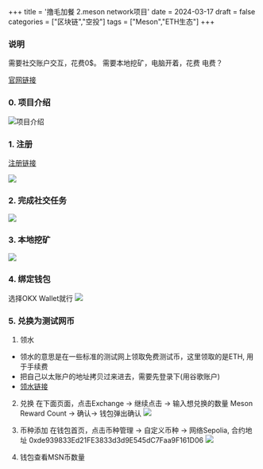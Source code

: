 +++
title = '撸毛加餐 2.meson network项目'
date = 2024-03-17
draft = false
categories = ["区块链","空投"]
tags = ["Meson","ETH生态"]
+++


### 说明
需要社交账户交互，花费0$。
需要本地挖矿，电脑开着，花费 电费？

[官网链接](https://www.meson.network/)

### 0. 项目介绍
![项目介绍](/airdrop/meson.network-rootdata.png)

### 1. 注册
[注册链接](https://dashboard.gaganode.com/register?referral_code=lmbfcbcrznhzgxp)

![](/airdrop/meson.network-1.png)

### 2. 完成社交任务
![](/airdrop/meson.network-2.png)

### 3. 本地挖矿
![](/airdrop/meson.network-3.png)

### 4. 绑定钱包
选择OKX Wallet就行
![](/airdrop/meson.network-4.png)

### 5. 兑换为测试网币
1. 领水
- 领水的意思是在一些标准的测试网上领取免费测试币，这里领取的是ETH, 用于手续费
- 把自己以太账户的地址拷贝过来进去，需要先登录下(用谷歌账户)
- [领水链接](https://www.alchemy.com/faucets/ethereum-sepolia)

2. 兑换
在下面页面，点击Exchange -> 继续点击 -> 输入想兑换的数量 Meson Reward Count -> 确认-> 钱包弹出确认
![](/airdrop/meson.network-51.png)

3. 币种添加
在钱包首页，点击币种管理 -> 自定义币种 -> 网络Sepolia, 合约地址 0xde939833Ed21FE3833d3d9E545dC7Faa9F161D06
![](/airdrop/meson.network-52.png)

4. 钱包查看MSN币数量